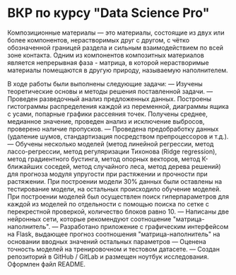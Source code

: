 # ВКР по курсу "Data Science Pro"

Композиционные материалы — это материалы, состоящие из двух или более компонентов, нерастворимых друг с другом, с чётко обозначенной границей раздела и сильным взаимодействием по всей зоне контакта. Одним из компонентов композитных материалов является непрерывная фаза - матрица, в которой нерастворимые материалы помещаются в другую природу, называемую наполнителем. 

В ходе работы были выполнены следующие задачи: 
 — Изучены теоретические основы и методы решения поставленной задачи.
 — Проведен разведочный анализ предложенных данных. Построены гистограммы распределения каждой из переменной, диаграммы ящика с усами, попарные графики рассеяния точек. Получены среднее, медианное значение, проведен анализ и исключение выбросов, проверено наличие пропусков.
 — Проведена предобработку данных (удаление шумов, стандартизация посредством препроцессоров и т.д.).
 — Обучены несколько моделей (метод линейной регрессии, метод лассо-регрессии, метод регуляризации Тихонова (Ridge regression), метод градиентного бустинга, метод опорных векторов, метод К-ближайших соседей, метод случайного леса, метод дерева решений) для прогноза модуля упругости при растяжении и прочности при растяжении. При построении модели 30% данных были оставлены на тестирование модели, на остальных происходило обучение моделей. При построении моделей был осуществлен поиск гиперпараметров для каждой из моделей по отдельности с помощью поиска по сетке с перекрестной проверкой, количество блоков равно 10. 
 — Написаны две нейронных сети, которые рекомендуют соотношение "матрица-наполнитель". 
 — Разработано приложение с графическим интерфейсом на Flask, выдающее прогноз соотношения "матрица-наполнитель" на основании вводных значений остальных параметров
 — Оценена точность моделей на тренировочном и тестовом датасете. 
 — Создан репозиторий в GitHub / GitLab и размещен ноутбук исследования. Оформлен файл README.
